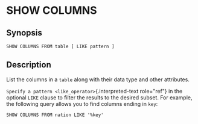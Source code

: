 # SHOW COLUMNS

## Synopsis

``` text
SHOW COLUMNS FROM table [ LIKE pattern ]
```

## Description

List the columns in a `table` along with their data type and other
attributes.

`Specify a pattern <like_operator>`{.interpreted-text role="ref"} in the
optional `LIKE` clause to filter the results to the desired subset. For
example, the following query allows you to find columns ending in `key`:

    SHOW COLUMNS FROM nation LIKE '%key'
